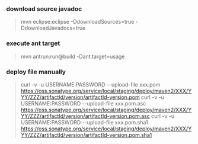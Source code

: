 ### download source javadoc

> mvn eclipse:eclipse -DdownloadSources=true -DdownloadJavadocs=true


### execute ant target

> mvn antrun:run@build -Dant.target=usage


### deploy file manually

> curl -v -u USERNAME:PASSWORD --upload-file xxx.pom      https://oss.sonatype.org/service/local/staging/deploy/maven2/XXX/YYY/ZZZ/artifactId/version/artifactId-version.pom
> curl -v -u USERNAME:PASSWORD --upload-file xxx.pom.asc  https://oss.sonatype.org/service/local/staging/deploy/maven2/XXX/YYY/ZZZ/artifactId/version/artifactId-version.pom.asc
> curl -v -u USERNAME:PASSWORD --upload-file xxx.pom.sha1 https://oss.sonatype.org/service/local/staging/deploy/maven2/XXX/YYY/ZZZ/artifactId/version/artifactId-version.pom.sha1
